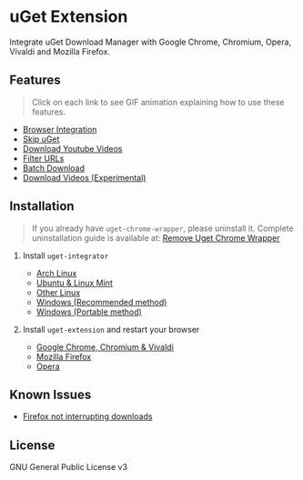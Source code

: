 # uGet Extension

Integrate uGet Download Manager with Google Chrome, Chromium, Opera, Vivaldi and Mozilla Firefox.

## Features

> Click on each link to see GIF animation explaining how to use these features.

- [Browser Integration](https://github.com/ugetdm/uget-integrator/wiki/Features#browser-integration)
- [Skip uGet](https://github.com/ugetdm/uget-integrator/wiki/Features#skip-uget)
- [Download Youtube Videos](https://github.com/ugetdm/uget-integrator/wiki/Features#download-youtube-videos)
- [Filter URLs](https://github.com/ugetdm/uget-integrator/wiki/Features#filter-urls)
- [Batch Download](https://github.com/ugetdm/uget-integrator/wiki/Features#batch-download)
- [Download Videos (Experimental)](https://github.com/ugetdm/uget-integrator/wiki/Features#download-videos-experimental)

## Installation

> If you already have `uget-chrome-wrapper`, please uninstall it. Complete uninstallation guide is available at: [Remove Uget Chrome Wrapper](https://github.com/ugetdm/uget-integrator/wiki/Remove-Uget-Chrome-Wrapper)

1. Install `uget-integrator`
    - [Arch Linux](https://github.com/ugetdm/uget-integrator/wiki/Installation#arch)
    - [Ubuntu & Linux Mint](https://github.com/ugetdm/uget-integrator/wiki/Installation#ubuntu--linux-mint)
    - [Other Linux](https://github.com/ugetdm/uget-integrator/wiki/Installation#other-linux)
    - [Windows (Recommended method)](https://github.com/ugetdm/uget-integrator/wiki/Installation#recommended-method)
    - [Windows (Portable method)](https://github.com/ugetdm/uget-integrator/wiki/Installation#portable-method)

2. Install `uget-extension` and restart your browser
    - [Google Chrome, Chromium & Vivaldi](https://chrome.google.com/webstore/detail/uget-integration/efjgjleilhflffpbnkaofpmdnajdpepi)
    - [Mozilla Firefox](https://addons.mozilla.org/en-US/firefox/addon/ugetintegration/)
    - [Opera](https://addons.opera.com/en/extensions/details/uget-integration)

## Known Issues

- [Firefox not interrupting downloads](https://github.com/ugetdm/uget-integrator/wiki/Known-Issues#firefox-not-interrupting-downloads)


## License

GNU General Public License v3